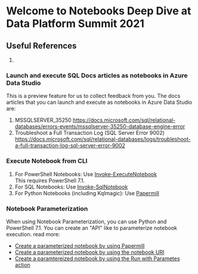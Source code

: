 # Welcome to Notebooks Deep Dive at Data Platform Summit 2021

## Useful References

1. 


### Launch and execute SQL Docs articles as notebooks in Azure Data Studio 

This is a preview feature for us to collect feedback from you. The docs articles that you can launch and execute as notebooks in Azure Data Studio are:
1. MSSQLSERVER_35250
https://docs.microsoft.com/sql/relational-databases/errors-events/mssqlserver-35250-database-engine-error
2. Troubleshoot a Full Transaction Log (SQL Server Error 9002)
https://docs.microsoft.com/sql/relational-databases/logs/troubleshoot-a-full-transaction-log-sql-server-error-9002


### Execute Notebook from CLI 
1. For PowerShell Notebooks: Use [Invoke-ExecuteNotebook](https://github.com/dfinke/PowerShellNotebook#executing-a-notebook)  
    This requires PowerShell 7.1.
2. For SQL Notebooks: Use [Invoke-SqlNotebook](https://docs.microsoft.com/powershell/module/sqlserver/invoke-sqlnotebook)
3. For Python Notebooks (including Kqlmagic): Use [Papermill](https://docs.microsoft.com/sql/azure-data-studio/notebooks/parameterize-papermill)


### Notebook Parameterization
When using Notebook Parameterization, you can use Python and PowerShell 7.1. You can create an "API" like to parameterize notebook execution. read more:
- [Create a parameterized notebook by using Papermill](https://docs.microsoft.com/sql/azure-data-studio/notebooks/parameterize-papermill)
- [Create a parameterized notebook by using the notebook URI](https://docs.microsoft.com/en-us/sql/azure-data-studio/notebooks/parameterize-uri)
- [Create a paramtereized notebook by using the Run with Parametes action](https://docs.microsoft.com/en-us/sql/azure-data-studio/notebooks/run-with-parameters)